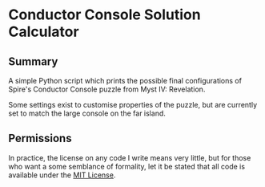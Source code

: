 Conductor Console Solution Calculator
====================================


Summary
-------

A simple Python script which prints the possible final configurations of Spire's Conductor Console puzzle from Myst IV: Revelation.

Some settings exist to customise properties of the puzzle, but are currently set to match the large console on the far island.


Permissions
-----------

In practice, the license on any code I write means very little, but for those who want a some semblance of formality, let it be stated that all code is available under the [MIT License](https://github.com/tomdodd4598/spire-console/blob/main/LICENSE.md).